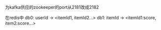 为kafka供应的zookeeper的port从2181改成2182

在redis中
db0: userId -> <itemId1, itemId2...> 
db1: itemId -> <itemId1:score, item2:score...>